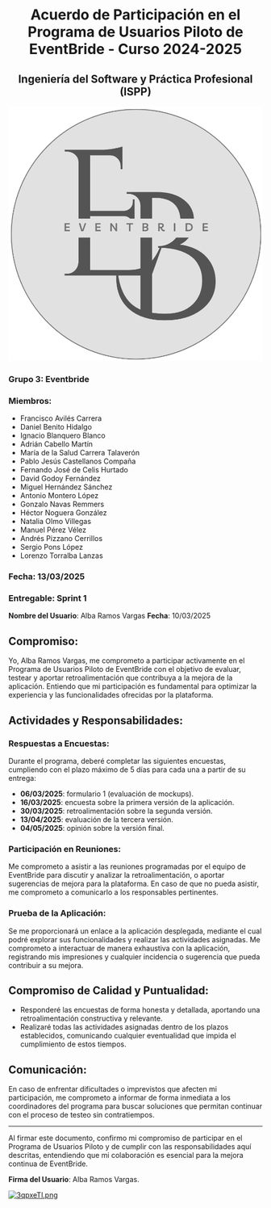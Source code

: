# <center>Acuerdo de Participación en el Programa de Usuarios Piloto de EventBride - Curso 2024-2025</center>
## <center>Ingeniería del Software y Práctica Profesional (ISPP)</center>
<center><img src="..\..\img\Eventbride.png"></center>

### Grupo 3: Eventbride

### Miembros:
- Francisco Avilés Carrera
- Daniel Benito Hidalgo
- Ignacio Blanquero Blanco
- Adrián Cabello Martín
- María de la Salud Carrera Talaverón
- Pablo Jesús Castellanos Compaña
- Fernando José de Celis Hurtado
- David Godoy Fernández
- Miguel Hernández Sánchez
- Antonio Montero López
- Gonzalo Navas Remmers
- Héctor Noguera González
- Natalia Olmo Villegas
- Manuel Pérez Vélez
- Andrés Pizzano Cerrillos
- Sergio Pons López
- Lorenzo Torralba Lanzas

### Fecha: 13/03/2025

### Entregable: Sprint 1


**Nombre del Usuario**: Alba Ramos Vargas
**Fecha**: 10/03/2025

## Compromiso:
Yo, Alba Ramos Vargas, me comprometo a participar activamente en el Programa de Usuarios Piloto de EventBride con el objetivo de evaluar, testear y aportar retroalimentación que contribuya a la mejora de la aplicación. Entiendo que mi participación es fundamental para optimizar la experiencia y las funcionalidades ofrecidas por la plataforma.

## Actividades y Responsabilidades:

### Respuestas a Encuestas:
Durante el programa, deberé completar las siguientes encuestas, cumpliendo con el plazo máximo de 5 días para cada una a partir de su entrega:

- **06/03/2025**: formulario 1 (evaluación de mockups).
- **16/03/2025**: encuesta sobre la primera versión de la aplicación.
- **30/03/2025**: retroalimentación sobre la segunda versión.
- **13/04/2025**: evaluación de la tercera versión.
- **04/05/2025**: opinión sobre la versión final.

### Participación en Reuniones:
Me comprometo a asistir a las reuniones programadas por el equipo de EventBride para discutir y analizar la retroalimentación, o aportar sugerencias de mejora para la plataforma. En caso de que no pueda asistir, me comprometo a comunicarlo a los responsables pertinentes.

### Prueba de la Aplicación:
Se me proporcionará un enlace a la aplicación desplegada, mediante el cual podré explorar sus funcionalidades y realizar las actividades asignadas. Me comprometo a interactuar de manera exhaustiva con la aplicación, registrando mis impresiones y cualquier incidencia o sugerencia que pueda contribuir a su mejora.

## Compromiso de Calidad y Puntualidad:
- Responderé las encuestas de forma honesta y detallada, aportando una retroalimentación constructiva y relevante.
- Realizaré todas las actividades asignadas dentro de los plazos establecidos, comunicando cualquier eventualidad que impida el cumplimiento de estos tiempos.

## Comunicación:
En caso de enfrentar dificultades o imprevistos que afecten mi participación, me comprometo a informar de forma inmediata a los coordinadores del programa para buscar soluciones que permitan continuar con el proceso de testeo sin contratiempos.

---

Al firmar este documento, confirmo mi compromiso de participar en el Programa de Usuarios Piloto y de cumplir con las responsabilidades aquí descritas, entendiendo que mi colaboración es esencial para la mejora continua de EventBride.

**Firma del Usuario**:  Alba Ramos Vargas.

[![3qpxeTl.png](https://iili.io/3qpxeTl.png)](https://freeimage.host/es)
